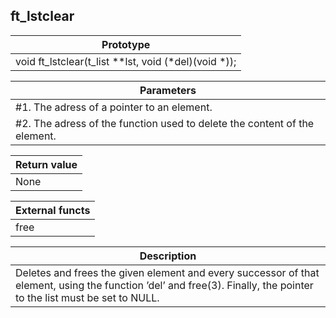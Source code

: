 ## ft_lstclear
|Prototype|
|---|
|void ft_lstclear(t_list **lst, void (*del)(void *));|

|Parameters|
|---|
|#1. The adress of a pointer to an element.|
|#2. The adress of the function used to delete the content of the element.|

|Return value|
|---|
|None|

|External functs|
|---|
|free|

|Description|
|---|
|Deletes and frees the given element and every successor of that element, using the function ’del’ and free(3). Finally, the pointer to the list must be set to NULL.|
